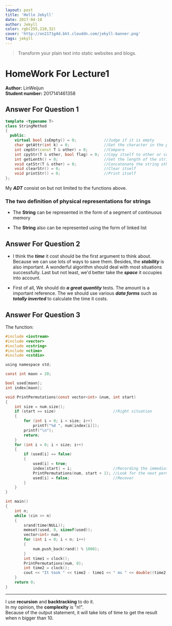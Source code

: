 ```yaml
---
layout: post
title: 'Hello Jekyll'
date: 2017-04-18
author: Jekyll
color: rgb(255,210,32)
cover: 'http://on2171g4d.bkt.clouddn.com/jekyll-banner.png'
tags: jekyll
---
```


> Transform your plain text into static websites and blogs.

# HomeWork For Lecture1

**Author:** LinWeijun  
**Student number:** 2017141461358

## Answer For Question 1

```c++
template <typename T>
class StringMethod
{
  public:
    virtual bool isEmpty() = 0;            //Judge if it is empty
    char getAttr(int k) = 0;               //Get the character in the position k
    int cmpStr(const T & other) = 0;       //Compare
    int cpyStr(T & other, bool flag) = 0;  //Copy itself to other or copy other to itself
    int getLenth() = 0;                    //Get the length of the string
    void catStr(T & other) = 0;            //Concatenate the string other
    void clearStr() = 0;                   //Clear itself
    void printStr() = 0;                   //Print itself
};
```

My ***ADT*** consist on but not limited to the functions above.

### The two definition of physical representations for strings

- The **String** can be represented in the form of a segment of continuous memory

- The **String** also can be represented using the form of linked list

## Answer For Question 2

- I think the ***time*** it cost should be the first argument to think about. Because we can use lots of ways to save them. Besides, the ***stability*** is also important. A wonderful algorithm should deal with most situations successfully. Last but not least, we'd better take the ***space*** it occupies into account.

- First of all, We should do ***a great quantity*** tests. The amount is a important reference. The we should use various ***data forms*** such as ***totally inverted*** to calculate the time it costs.

## Answer For Question 3

The function:

```c
#include <iostream>
#include <vector>
#include <cstring>
#include <ctime>
#include <cstdio>

using namespace std;

const int maxn = 20;

bool used[maxn];
int index[maxn];

void PrintPermutations(const vector<int> &num, int start)
{
    int size = num.size();
    if (start == size)                         //Right situation
    {
        for (int i = 0; i < size; i++)
            printf("%d ", num[index[i]]);
        printf("\n");
        return;
    }
    for (int i = 0; i < size; i++)
    {
        if (used[i] == false)
        {
            used[i] = true;
            index[start] = i;                  //Recording the immediate position
            PrintPermutations(num, start + 1); //Look for the next permutation
            used[i] = false;                   //Recover
        }
    }
}

int main()
{
    int n;
    while (cin >> n)
    {
        srand(time(NULL));
        memset(used, 0, sizeof(used));
        vector<int> num;
        for (int i = 0; i < n; i++)
        {
            num.push_back(rand() % 1000);
        }
        int time1 = clock();
        PrintPermutations(num, 0);
        int time2 = clock();
        cout << "It took " << time2 - time1 << " ms " << double((time2 - time1)) / CLOCKS_PER_SEC << " s" << endl;
    }
    return 0;
}
```

--------
I use **recursion** and **backtracking** to do it.  
In my opinion, the **complexity** is "n!".  
Because of the output statement, it will take lots of time to get the result when n bigger than 10.